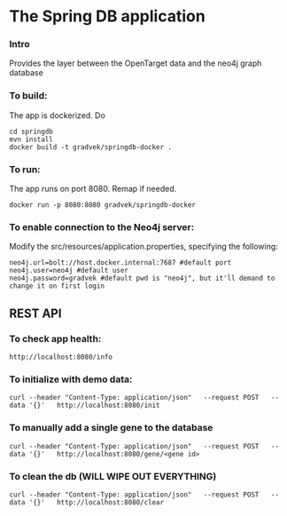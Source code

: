 # The Spring DB application
### Intro
Provides the layer between the OpenTarget data and the neo4j graph database
### To build:
The app is dockerized. Do
```
cd springdb
mvn install
docker build -t gradvek/springdb-docker .
```
### To run:
The app runs on port 8080. Remap if needed.
```
docker run -p 8080:8080 gradvek/springdb-docker
```

### To enable connection to the Neo4j server:
Modify the src/resources/application.properties, specifying the following:
```
neo4j.url=bolt://host.docker.internal:7687 #default port
neo4j.user=neo4j #default user
neo4j.password=gradvek #default pwd is "neo4j", but it'll demand to change it on first login
```
## REST API

### To check app health:
```
http://localhost:8080/info
```

### To initialize with demo data:
```
curl --header "Content-Type: application/json"   --request POST   --data '{}'   http://localhost:8080/init
```

### To manually add a single gene to the database
```
curl --header "Content-Type: application/json"   --request POST   --data '{}'   http://localhost:8080/gene/<gene id>
```

### To clean the db (WILL WIPE OUT EVERYTHING)
```
curl --header "Content-Type: application/json"   --request POST   --data '{}'   http://localhost:8080/clear
```
